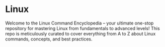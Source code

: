 # Linux
Welcome to the Linux Command Encyclopedia – your ultimate one-stop repository for mastering Linux from fundamentals to advanced levels! This repo is meticulously curated to cover everything from A to Z about Linux commands, concepts, and best practices.

